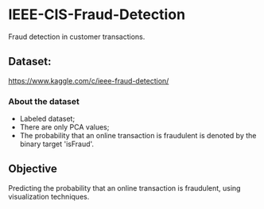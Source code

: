 # IEEE-CIS-Fraud-Detection
Fraud detection in customer transactions.

## Dataset:
https://www.kaggle.com/c/ieee-fraud-detection/

### About the dataset
- Labeled dataset;
- There are only PCA values;
- The probability that an online transaction is fraudulent is denoted by the binary target 'isFraud'.

## Objective
Predicting the probability that an online transaction is fraudulent, using visualization techniques.
